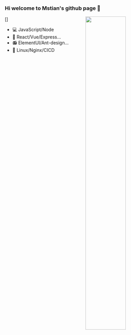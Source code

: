 ### Hi welcome to Mstian's github page 👋

[<img align="right" width="50%" src="https://github-readme-stats.vercel.app/api?username=Mstian&theme=dark">]

+ 💻 JavaScript/Node
+ 🥌 React/Vue/Express...
+ 📻 ElementUI/Ant-design...
+ 🔭 Linux/Nginx/CICD


